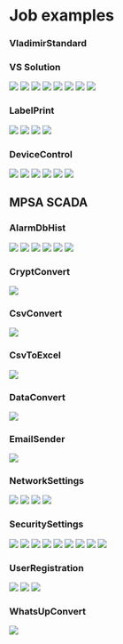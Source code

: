 # Job examples

### VladimirStandard

### VS Solution
![](VladimirStandard/Solution_Structure_1.png?raw=true)
![](VladimirStandard/Solution_Structure_2.png?raw=true)
![](VladimirStandard/Solution_Structure_3.png?raw=true)
![](VladimirStandard/Solution_Structure_4.png?raw=true)
![](VladimirStandard/Solution_Structure_5.png?raw=true)
![](VladimirStandard/Solution_Tests_1.png?raw=true)
![](VladimirStandard/Solution_Tests_2.png?raw=true)
![](VladimirStandard/Solution_Configurations.png?raw=true)

### LabelPrint
![](VladimirStandard/Scales_Main.png?raw=true)
![](VladimirStandard/Scales_Nesting.png?raw=true)
![](VladimirStandard/Scales_Plus.png?raw=true)
![](VladimirStandard/Scales_Wpf_inside_WinForms.png?raw=true)

### DeviceControl
![](VladimirStandard/DeviceControl_Printers.png?raw=true)
![](VladimirStandard/DeviceControl_Labels.png?raw=true)
![](VladimirStandard/DeviceControl_Logs.png?raw=true)
![](VladimirStandard/DeviceControl_Plus.png?raw=true)
![](VladimirStandard/DeviceControl_Templates.png?raw=true)
![](VladimirStandard/DeviceControl_Statistics_DB.png?raw=true)


## MPSA SCADA

### AlarmDbHist
![](ActiveTelecom/AlarmDbHist/Main.png?raw=true)
![](ActiveTelecom/AlarmDbHist/Settings_1.png?raw=true)
![](ActiveTelecom/AlarmDbHist/Settings_2.png?raw=true)
![](ActiveTelecom/AlarmDbHist/Settings_3.png?raw=true)
![](ActiveTelecom/AlarmDbHist/Settings_4.png?raw=true)
![](ActiveTelecom/AlarmDbHist/Settings_5.png?raw=true)

### CryptConvert
![](ActiveTelecom/CryptConvert/Main.png?raw=true)

### CsvConvert
![](ActiveTelecom/CsvConvert/Main.png?raw=true)

### CsvToExcel
![](ActiveTelecom/CsvToExcel/Main.png?raw=true)

### DataConvert
![](ActiveTelecom/DataConvert/Main.png?raw=true)

### EmailSender
![](ActiveTelecom/EmailSender/Main.png?raw=true)

### NetworkSettings
![](ActiveTelecom/NetworkSettings/Main_1.png?raw=true)
![](ActiveTelecom/NetworkSettings/Main_2.png?raw=true)
![](ActiveTelecom/NetworkSettings/Main_3.png?raw=true)
![](ActiveTelecom/NetworkSettings/Main_4.png?raw=true)

### SecuritySettings
![](ActiveTelecom/SecuritySettings/Registry.png?raw=true)
![](ActiveTelecom/SecuritySettings/Files.png?raw=true)
![](ActiveTelecom/SecuritySettings/Registry_setup.png?raw=true)
![](ActiveTelecom/SecuritySettings/PPO.png?raw=true)
![](ActiveTelecom/SecuritySettings/MLGPO.png?raw=true)
![](ActiveTelecom/SecuritySettings/Load.png?raw=true)
![](ActiveTelecom/SecuritySettings/Services.png?raw=true)
![](ActiveTelecom/SecuritySettings/Troubleshooting.png?raw=true)
![](ActiveTelecom/SecuritySettings/PO.png?raw=true)

### UserRegistration
![](ActiveTelecom/UserRegistration/Main.png?raw=true)
![](ActiveTelecom/UserRegistration/Settings_groups.png?raw=true)
![](ActiveTelecom/UserRegistration/Settings_users.png?raw=true)

### WhatsUpConvert
![](ActiveTelecom/WhatsUpConvert/Main.png?raw=true)
